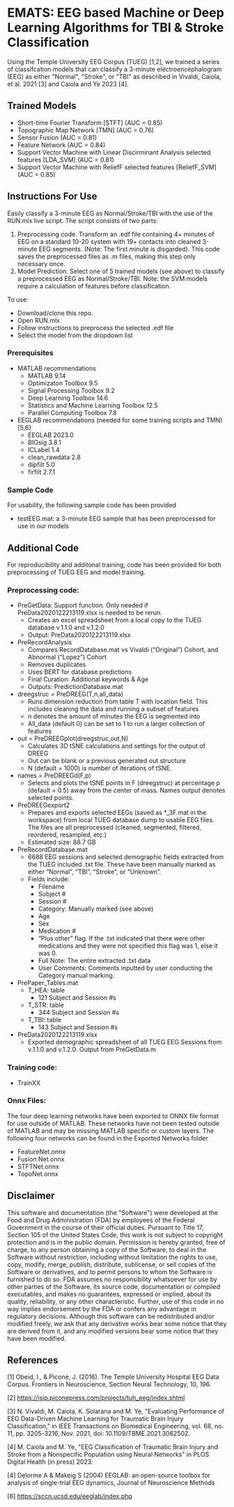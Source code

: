 # EMATS: EEG based Machine or Deep Learning Algorithms for TBI & Stroke Classification
Using the Temple University EEG Corpus (TUEG) [1,2], we trained a series of classifcation models that can classify a 3-minute electroencephalogram (EEG) as either "Normal", "Stroke", or "TBI" as described in Vivaldi, Caiola, et al. 2021 [3] and Caiola and Ye 2023 [4].

## Trained Models
- Short-time Fourier Transform [STFT] (AUC = 0.85)
- Topographic Map Network [TMN] (AUC = 0.76)
- Sensor Fusion (AUC = 0.81)
- Feature Network (AUC = 0.84)
- Support Vector Machine with Linear Discirminant Analysis selected features [LDA_SVM] (AUC = 0.81)
- Support Vector Machine with ReliefF selected features [ReliefF_SVM] (AUC = 0.85)

## Instructions For Use
Easily classify a 3-minute EEG as Normal/Stroke/TBI with the use of the RUN.mlx live script.
The script consists of two parts:
  1) Preprocessing code. Transform an .edf file containing 4+ minutes of EEG on a standard 10-20 system with 19+ contacts into cleaned 3-minute EEG segments. (Note: The first minute is disgarded). This code saves the preprocessed files as .m files, making this step only necessary once.
  2) Model Prediction. Select one of 5 trained models (see above) to classify a preprocessed EEG as Normal/Stroke/TBI. Note: the SVM models require a calculation of features before classification.

To use:
- Download/clone this repo.
- Open RUN.mlx
- Follow instructions to preprocess the selected .edf file
- Select the model from the dropdown list

### Prerequisites
- MATLAB recommendations
  - MATLAB 9.14
  - Optimizaton Toolbox 9.5
  - Signal Processing Toolbox 9.2
  - Deep Learning Toolbox 14.6
  - Statistics and Machine Learning Toolbox 12.5
  - Parallel Computing Toolbox 7.8
- EEGLAB recommendations (needed for some training scripts and TMN) [5,6]
  - EEGLAB 2023.0
  - BIOsig 3.8.1
  - ICLabel 1.4
  - clean_rawdata 2.8
  - dipfilt 5.0
  - firfilt 2.7.1
    
### Sample Code
For usability, the following sample code has been provided
- testEEG.mat: a 3-minute EEG sample that has been preprocessed for use in our models


## Additional Code
  For reproducibility and additonal training, code has been provided for both preprocessing of TUEG EEG and model training.
  ### Preprocessing code:
  - PreGetData: Support function. Only needed if PreData2020122213119.xlsx is needed to be rerun.
    - Creates an excel spreadsheet from a local copy to the TUEG database v.1.1.0 and v.1.2.0
    - Output: PreData2020122213119.xlsx
  - PreRecordAnalysis
    - Compares RecordDatabase.mat vs Vivaldi (“Original”) Cohort, and Abnormal (“Lopez”) Cohort
    - Removes duplicates
    - Uses BERT for database predictions
    - Final Curation: Additional keywords & Age
    - Outputs: PredictionDatabase.mat
  - dreegstruc = PreDREEG(T,n,all_data)
    - Runs dimension reduction from table T with location field. This includes cleaning the data and running a subset of features
    - n denotes the amount of minutes the EEG is segmented into
    - All_data (default 0) can be set to 1 to run a larger collection of features
  - out = PreDREEGplot(dreegstruc,out,N)
    - Calculates 3D tSNE calculations and settings for the output of DREEG
    - Out can be blank or a previous generated out structure
    - N (default = 1000) is number of iterations of tSNE.
  - names = PreDREEGd(F,p)
    - Selects and plots the tSNE points in F (dreegstruc) at percentage p (default = 0.5) away from the center of mass. Names output denotes selected points.
  - PreDREEGexport2
    - Prepares and exports selected EEGs (saved as *_3F.mat in the workspace) from local TUEG database dump to usable EEG files. The files are all preprocessed (cleaned, segmented, filtered, reordered, resampled, etc.)
    - Estimated size: 88.7 GB
  - PreRecordDatabase.mat
    - 6688 EEG sessions and selected demographic fields extracted from the TUEG included .txt file. These have been manually marked as either “Normal”, “TBI”, “Stroke”, or “Unknown”.
    - Fields include:
      - Filename
      - Subject #
      - Session #
      - Category: Manually marked (see above)
      - Age
      - Sex
      - Medication #
      - “Plus other” flag: If the .txt indicated that there were other medications and they were not specified this flag was 1, else it was 0.
      - Full Note: The entire extracted .txt data
      - User Comments: Comments inputted by user conducting the Category manual marking.
  - PrePaper_Tables.mat
    - T_HEA: table
      - 121 Subject and Session #s
    - T_STR: table
      - 344 Subject and Session #s
    - T_TBI: table
      - 143 Subject and Session #s
  - PreData2020122213119.xlsx
    - Exported demographic spreadsheet of all TUEG EEG Sessions from v.1.1.0 and v.1.2.0. Output from PreGetData.m


  ### Training code:
  - TrainXX
  ### Onnx Files:
  The four deep learning networks have been exported to ONNX file format for use outside of MATLAB. These networks have not been tested outside of MATLAB and may be missing MATLAB specific or custom layers. The following four networks can be found in the Exported Networks folder
  - FeatureNet.onnx
  - Fusion Net.onnx
  - STFTNet.onnx
  - TopoNet.onnx


## Disclaimer
This software and documentation (the "Software") were developed at the Food and Drug Administration (FDA) by employees of the Federal Government in the course of their official duties. Pursuant to Title 17, Section 105 of the United States Code, this work is not subject to copyright protection and is in the public domain. Permission is hereby granted, free of charge, to any person obtaining a copy of the Software, to deal in the Software without restriction, including without limitation the rights to use, copy, modify, merge, publish, distribute, sublicense, or sell copies of the Software or derivatives, and to permit persons to whom the Software is furnished to do so. FDA assumes no responsibility whatsoever for use by other parties of the Software, its source code, documentation or compiled executables, and makes no guarantees, expressed or implied, about its quality, reliability, or any other characteristic. Further, use of this code in no way implies endorsement by the FDA or confers any advantage in regulatory decisions. Although this software can be redistributed and/or modified freely, we ask that any derivative works bear some notice that they are derived from it, and any modified versions bear some notice that they have been modified. 

## References
[1] Obeid, I., & Picone, J. (2016). The Temple University Hospital EEG Data Corpus. Frontiers in Neuroscience, Section Neural Technology, 10, 196.

[2] https://isip.piconepress.com/projects/tuh_eeg/index.shtml

[3] N. Vivaldi, M. Caiola, K. Solarana and M. Ye, "Evaluating Performance of EEG Data-Driven Machine Learning for Traumatic Brain Injury Classification," in IEEE Transactions on Biomedical Engineering, vol. 68, no. 11, pp. 3205-3216, Nov. 2021, doi: 10.1109/TBME.2021.3062502.

[4] M. Caiola and M. Ye, "EEG Classification of Traumatic Brain Injury and Stroke from a Nonspecific Population using Neural Networks" in PLOS Digital Health (in press) 2023.

[4] Delorme A & Makeig S (2004) EEGLAB: an open-source toolbox for analysis of single-trial EEG dynamics, Journal of Neuroscience Methods

[6] https://sccn.ucsd.edu/eeglab/index.php
